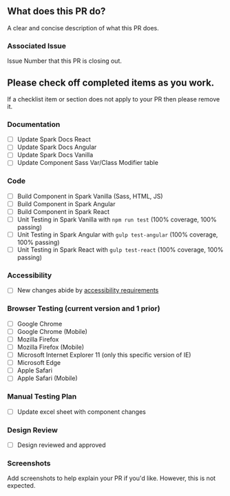 ## What does this PR do?
A clear and concise description of what this PR does.

### Associated Issue 
Issue Number that this PR is closing out.

## Please check off completed items as you work.
If a checklist item or section does not apply to your PR
then please remove it.

### Documentation
 - [ ] Update Spark Docs React
 - [ ] Update Spark Docs Angular
 - [ ] Update Spark Docs Vanilla
 - [ ] Update Component Sass Var/Class Modifier table

### Code
 - [ ] Build Component in Spark Vanilla (Sass, HTML, JS)
 - [ ] Build Component in Spark Angular
 - [ ] Build Component in Spark React
 - [ ] Unit Testing in Spark Vanilla with `npm run test` (100% coverage, 100% passing)
 - [ ] Unit Testing in Spark Angular with `gulp test-angular` (100% coverage, 100% passing)
 - [ ] Unit Testing in Spark React with `gulp test-react` (100% coverage, 100% passing)

### Accessibility
- [ ] New changes abide by [accessibility requirements](https://sparkdesignsystem.com/docs/accessibility)

### Browser Testing (current version and 1 prior)
  - [ ] Google Chrome
  - [ ] Google Chrome (Mobile)
  - [ ] Mozilla Firefox
  - [ ] Mozilla Firefox (Mobile)
  - [ ] Microsoft Internet Explorer 11 (only this specific version of IE)
  - [ ] Microsoft Edge
  - [ ] Apple Safari
  - [ ] Apple Safari (Mobile)
  
### Manual Testing Plan
  - [ ] Update excel sheet with component changes

### Design Review
 - [ ] Design reviewed and approved

### Screenshots
Add screenshots to help explain your PR if you'd like. However, this is not
expected.
